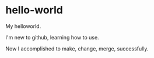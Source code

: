 # hello-world
My helloworld. 

I'm new to github, learning how to use.

Now I accomplished to make, change, merge, successfully. 
